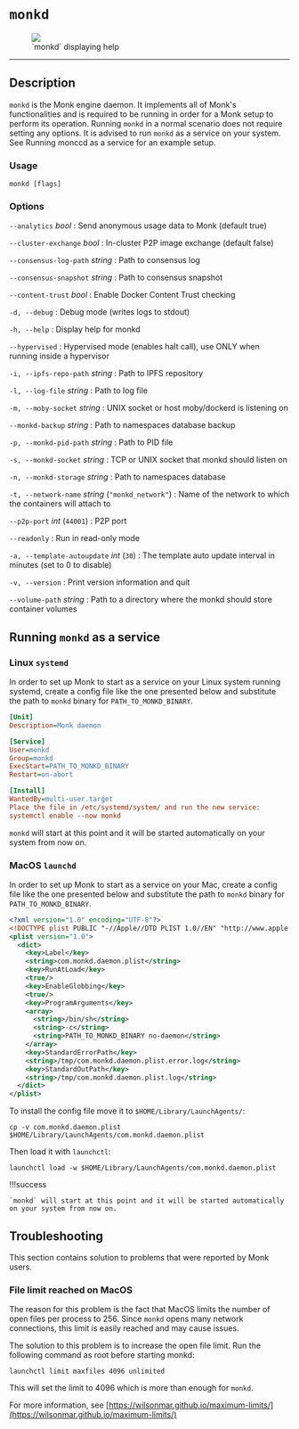 # `monkd`

<figure>
  <img src="/assets/monkd-cli.png" />
  <figcaption>`monkd` displaying help</figcaption>
</figure>

---

## Description

`monkd` is the Monk engine daemon. It implements all of Monk's functionalities and is required to be running in order for a Monk setup to perform its operation.
Running `monkd` in a normal scenario does not require setting any options.
It is advised to run `monkd` as a service on your system. See Running monccd as a service for an example setup.

### Usage

    monkd [flags]

### Options

`--analytics` _bool_
: Send anonymous usage data to Monk (default true)

`--cluster-exchange` _bool_
: In-cluster P2P image exchange (default false)

`--consensus-log-path` _string_
: Path to consensus log

`--consensus-snapshot` _string_
: Path to consensus snapshot

`--content-trust` _bool_
: Enable Docker Content Trust checking

`-d, --debug`
: Debug mode (writes logs to stdout)

`-h, --help`
: Display help for monkd

`--hypervised`
: Hypervised mode (enables halt call), use ONLY when running inside a hypervisor

`-i, --ipfs-repo-path` _string_
: Path to IPFS repository

`-l, --log-file` _string_
: Path to log file

`-m, --moby-socket` _string_
: UNIX socket or host moby/dockerd is listening on

`--monkd-backup` _string_
: Path to namespaces database backup

`-p, --monkd-pid-path` _string_
: Path to PID file

`-s, --monkd-socket` _string_
: TCP or UNIX socket that monkd should listen on

`-n, --monkd-storage` _string_
: Path to namespaces database

`-t, --network-name` _string_ (`"monkd_network"`)
: Name of the network to which the containers will attach to

`--p2p-port` _int_ (`44001`)
: P2P port

`--readonly`
: Run in read-only mode

`-a, --template-autoupdate` _int_ (`30`)
: The template auto update interval in minutes (set to 0 to disable)

`-v, --version`
: Print version information and quit

`--volume-path` _string_
: Path to a directory where the monkd should store container volumes

## Running `monkd` as a service

### Linux `systemd`

In order to set up Monk to start as a service on your Linux system running systemd, create a config file like the one presented below and substitute the path to `monkd` binary for `PATH_TO_MONKD_BINARY`.

```ini
[Unit]
Description=Monk daemon

[Service]
User=monkd
Group=monkd
ExecStart=PATH_TO_MONKD_BINARY
Restart=on-abort

[Install]
WantedBy=multi-user.target
Place the file in /etc/systemd/system/ and run the new service:
systemctl enable --now monkd
```

`monkd` will start at this point and it will be started automatically on your system from now on.

### MacOS `launchd`

In order to set up Monk to start as a service on your Mac, create a config file like the one presented below and substitute the path to `monkd` binary for `PATH_TO_MONKD_BINARY`.

```xml
<?xml version="1.0" encoding="UTF-8"?>
<!DOCTYPE plist PUBLIC "-//Apple//DTD PLIST 1.0//EN" "http://www.apple.com/DTDs/PropertyList-1.0.dtd">
<plist version="1.0">
  <dict>
    <key>Label</key>
    <string>com.monkd.daemon.plist</string>
    <key>RunAtLoad</key>
    <true/>
    <key>EnableGlobbing</key>
    <true/>
    <key>ProgramArguments</key>
    <array>
      <string>/bin/sh</string>
      <string>-c</string>
      <string>PATH_TO_MONKD_BINARY no-daemon</string>
    </array>
    <key>StandardErrorPath</key>
    <string>/tmp/com.monkd.daemon.plist.error.log</string>
    <key>StandardOutPath</key>
    <string>/tmp/com.monkd.daemon.plist.log</string>
  </dict>
</plist>
```

To install the config file move it to `$HOME/Library/LaunchAgents/`:

    cp -v com.monkd.daemon.plist $HOME/Library/LaunchAgents/com.monkd.daemon.plist

Then load it with `launchctl`:

    launchctl load -w $HOME/Library/LaunchAgents/com.monkd.daemon.plist

!!!success

    `monkd` will start at this point and it will be started automatically on your system from now on.

## Troubleshooting

This section contains solution to problems that were reported by Monk users.

### File limit reached on MacOS

The reason for this problem is the fact that MacOS limits the number of open files per process to 256. Since `monkd` opens many network connections, this limit is easily reached and may cause issues.

The solution to this problem is to increase the open file limit. Run the following command as root before starting monkd:

    launchctl limit maxfiles 4096 unlimited

This will set the limit to 4096 which is more than enough for `monkd`.

For more information, see [https://wilsonmar.github.io/maximum-limits/](https://wilsonmar.github.io/maximum-limits/)
